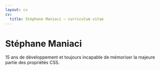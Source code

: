 ```yaml
---
layout: cv
cv:
  title: Stéphane Maniaci – curriculum vitae
---
```


# Stéphane Maniaci

15 ans de développement et toujours incapable de mémoriser la majeure
partie des propriétés CSS.
